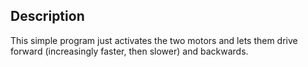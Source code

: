 ## Description 

This simple program just activates the two motors and lets them drive forward (increasingly faster, then slower) and backwards.

